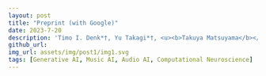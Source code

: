 ```yaml
---
layout: post
title: "Preprint (with Google)"
date: 2023-7-20
description: 'Timo I. Denk*†, Yu Takagi*†, <u><b>Takuya Matsuyama</b></u>, Andrea Agostinelli, Tomoya Nakai, Christian Frank, Shinji Nishimoto<br /><b><a href="https://arxiv.org/abs/2307.11078">Brain2Music: Reconstructing Music from Human Brain Activity</a> (Open Access)</b><br /><i>arxiv</i>, 2023<br />'
github_url:
img_url: assets/img/post1/img1.svg
tags: [Generative AI, Music AI, Audio AI, Computational Neuroscience]
---
```

